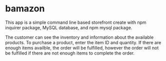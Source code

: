 # bamazon
This app is a simple command line based storefront create with npm inquirer package, MySQL database, and npm mysql package.

The customer can see the inventory and information about the available products. To purchase a product, enter the item ID and quantity. If there are enough items availble, the order will be fulfilled, however the order will not be fulfilled if there are not enough items to complete the order. 
